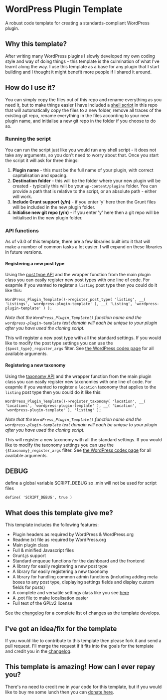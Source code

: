 WordPress Plugin Template
=========================

A robust code template for creating a standards-compliant WordPress plugin.


## Why this template?

After writing many WordPress plugins I slowly developed my own coding style and way of doing things - this template is the culmination of what I've learnt along the way. I use this template as a base for any plugin that I start building and I thought it might benefit more people if I shared it around.

## How do I use it?

You can simply copy the files out of this repo and rename everything as you need it, but to make things easier I have included a [shell script](https://github.com/hlashbrooke/WordPress-Plugin-Template/blob/master/build-plugin.sh) in this repo that will automatically copy the files to a new folder, remove all traces of the existing git repo, rename everything in the files according to your new plugin name, and initialise a new git repo in the folder if you choose to do so.

### Running the script

You can run the script just like you would run any shell script - it does not take any arguments, so you don't need to worry about that. Once you start the script it will ask for three things:

1. **Plugin name** - this must be the full name of your plugin, with correct capitalisation and spacing.
2. **Destination folder** - this will be the folder where your new plugin will be created - typically this will be your `wp-content/plugins` folder. You can provide a path that is relative to the script, or an absolute path - either will work.
3. **Include Grunt support (y/n)** - if you enter 'y' here then the Grunt files will be included in the new plugin folder.
4. **Initialise new git repo (y/n)** - if you enter 'y' here then a git repo will be initialised in the new plugin folder.

### API functions

As of v3.0 of this template, there are a few libraries built into it that will make a number of common tasks a lot easier. I will expand on these libraries in future versions.

#### Registering a new post type

Using the [post type API](https://github.com/hlashbrooke/WordPress-Plugin-Template/blob/master/includes/lib/class-wordpress-plugin-template-post-type.php) and the wrapper function from the main plugin class you can easily register new post types with one line of code. For exapmle if you wanted to register a `listing` post type then you could do it like this:

`WordPress_Plugin_Template()->register_post_type( 'listing', __( 'Listings', 'wordpress-plugin-template' ), __( 'Listing', 'wordpress-plugin-template' ) );`

*Note that the `WordPress_Plugin_Template()` function name and the `wordpress-plugin-template` text domain will each be unique to your plugin after you have used the cloning script.*

This will register a new post type with all the standard settings. If you would like to modify the post type settings you can use the `{$post_type}_register_args` filter. See [the WordPress codex page](http://codex.wordpress.org/Function_Reference/register_post_type) for all available arguments.

#### Registering a new taxonomy

Using the [taxonomy API](https://github.com/hlashbrooke/WordPress-Plugin-Template/blob/master/includes/lib/class-wordpress-plugin-template-taxonomy.php) and the wrapper function from the main plugin class you can easily register new taxonomies with one line of code. For exapmle if you wanted to register a `location` taxonomy that applies to the `listing` post type then you could do it like this:

`WordPress_Plugin_Template()->register_taxonomy( 'location', __( 'Locations', 'wordpress-plugin-template' ), __( 'Location', 'wordpress-plugin-template' ), 'listing' );`

*Note that the `WordPress_Plugin_Template()` function name and the `wordpress-plugin-template` text domain will each be unique to your plugin after you have used the cloning script.*

This will register a new taxonomy with all the standard settings. If you would like to modify the taxonomy settings you can use the `{$taxonomy}_register_args` filter. See [the WordPress codex page](http://codex.wordpress.org/Function_Reference/register_taxonomy) for all available arguments.

## DEBUG
define a global variable SCRIPT_DEBUG so .min will not be used for script files

`define( 'SCRIPT_DEBUG', true )`


## What does this template give me?

This template includes the following features:

+ Plugin headers as required by WordPress & WordPress.org
+ Readme.txt file as required by WordPress.org
+ Main plugin class
+ Full & minified Javascript files
+ Grunt.js support
+ Standard enqueue functions for the dashboard and the frontend
+ A library for easily registering a new post type
+ A library for easily registering a new taxonomy
+ A library for handling common admin functions (including adding meta boxes to any post type, displaying settings fields and display custom fields for posts)
+ A complete and versatile settings class like you see [here](http://www.hughlashbrooke.com/complete-versatile-options-page-class-wordpress-plugin/)
+ A .pot file to make localisation easier
+ Full text of the GPLv2 license

See the [changelog](https://github.com/hlashbrooke/WordPress-Plugin-Template/blob/master/changelog.txt) for a complete list of changes as the template develops.

## I've got an idea/fix for the template

If you would like to contribute to this template then please fork it and send a pull request. I'll merge the request if it fits into the goals for the template and credit you in the [changelog](https://github.com/hlashbrooke/WordPress-Plugin-Template/blob/master/changelog.txt).

## This template is amazing! How can I ever repay you?

There's no need to credit me in your code for this template, but if you would like to buy me some lunch then you can [donate here](http://www.hughlashbrooke.com/donate).
